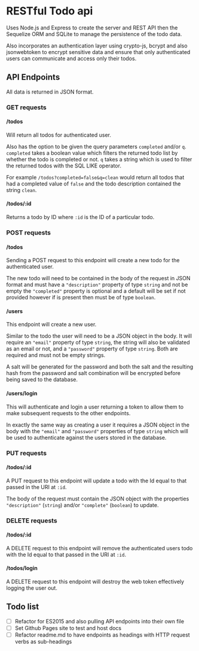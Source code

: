 # RESTful Todo api

Uses Node.js and Express to create the server and REST API then the Sequelize ORM and SQLite to manage the persistence of the todo data.

Also incorporates an authentication layer using crypto-js, bcrypt and also jsonwebtoken to encrypt sensitive data and ensure that only authenticated users can communicate and access only their todos.

## API Endpoints

All data is returned in JSON format.

### GET requests

#### /todos
Will return all todos for authenticated user.

Also has the option to be given the query parameters `completed` and/or `q`. `completed` takes a boolean value which filters the returned todo list by whether the todo is completed or not. `q` takes a string which is used to filter the returned todos with the SQL LIKE operator.

For example `/todos?completed=false&q=clean` would return all todos that had a completed value of `false` and the todo description contained the string `clean`.

#### /todos/:id
Returns a todo by ID where `:id` is the ID of a particular todo.

### POST requests

#### /todos
Sending a POST request to this endpoint will create a new todo for the authenticated user.

The new todo will need to be contained in the body of the request in JSON format and must have a `"description"` property of type `string` and not be empty the `"completed"` property is optional and a default will be set if not provided however if is present then must be of type `boolean`.

#### /users
This endpoint will create a new user.

Similar to the todo the user will need to be a JSON object in the body. It will require an `"email"` property of type `string`, the string will also be validated as an email or not, and a `"password"` property of type `string`. Both are required and must not be empty strings.

A salt will be generated for the password and both the salt and the resulting hash from the password and salt combination will be encrypted before being saved to the database.

#### /users/login
This will authenticate and login a user returning a token to allow them to make subsequent requests to the other endpoints.

In exactly the same way as creating a user it requires a JSON object in the body with the `"email"` and `"password"` properties of type `string` which will be used to authenticate against the users stored in the database.

### PUT requests

#### /todos/:id
A PUT request to this endpoint will update a todo with the Id equal to that passed in the URI at `:id`.

The body of the request must contain the JSON object with the properties `"description"` (`string`) and/or `"complete"` (`boolean`) to update.

### DELETE requests

#### /todos/:id
A DELETE request to this endpoint will remove the authenticated users todo with the Id equal to that passed in the URI at `:id`.

#### /todos/login
A DELETE request to this endpoint will destroy the web token effectively logging the user out.

## Todo list

- [ ] Refactor for ES2015 and also pulling API endpoints into their own file
- [ ] Set Github Pages site to test and host docs
- [ ] Refactor readme.md to have endpoints as headings with HTTP request verbs as sub-headings
